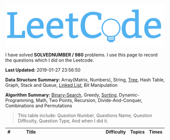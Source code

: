 ![](/images/in-post/2018-08-10-All-Leetcode/2019-01-09-19-22-01.png)

I have solved **SOLVEDNUMBER / 980** problems. I use this page to record the questions which I did on the Leetcode.

**Last Updated:** 2019-01-27 23:56:50

**Data Structure Summary:** Array(Matrix, Numbers), String, [Tree](./summary/Leetcode-Tree-Summary/), Hash Table, Graph, Stack and Queue, [Linked List](./summary/Leetcode-Algorithm-Linked-List-Array/), Bit Manipulation

**Algorithm Summary:** [Binary-Search](./summary/Algorithms-Binary-Search/), Greedy, [Sorting](../Leetcode-Leetcode-Sorting-Summary/), Dynamic-Programming, Math, Two Points, Recursion, Divide-And-Conquer, Combinations and Permutations

> This table include: Question Number, Questions Name, Question Difficulty, Question Type, And when I did it.

<!-- more -->

<style>
table th:nth-of-type(1) {
    width: 45px;
}

table th:nth-of-type(2) {
    width: 50%;
}

</style>

<!--more-->
| # | Title                                                                                                             | Difficulty   | Topics   | Times   |
| :--- | :---------------------------------------------------------------------------------------------------------------- | :----- | :----- | :--------- |
